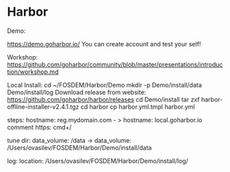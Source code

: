 # Harbor

Demo:

https://demo.goharbor.io/
You can create account and test your self!

Workshop:
https://github.com/goharbor/community/blob/master/presentations/introduction/workshop.md

Local Install:
cd ~/FOSDEM/Harbor/Demo
mkdir -p Demo/install/data Demo/install/log 
Download release from website: https://github.com/goharbor/harbor/releases
cd Demo/install
tar zxf harbor-offline-installer-v2.4.1.tgz 
cd harbor
cp harbor.yml.tmpl harbor.yml

steps:
hostname: reg.mydomain.com - > hostname: local.goharbor.io
comment https: cmd+/

tune dir: data_volume: /data -> data_volume: /Users/ovasilev/FOSDEM/Harbor/Demo/install/data

log: location: /Users/ovasilev/FOSDEM/Harbor/Demo/install/log/
